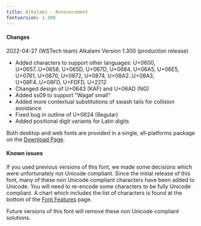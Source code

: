 ```yaml
---
title: Alkalami - Announcement
fontversion: 1.300
---
```


#### Changes

2022-04-27 (WSTech team) Alkalami Version 1.300 (production release)

- Added characters to support other languages: U+0600, U+0657..U+0658, U+065D, U+067D, U+0684, U+06A5, U+06E5, U+0761, U+0870, U+0872, U+0874, U+08A2..U+08A3, U+08F4..U+08FD, U+FDFD, U+2212
- Changed design of U+0643 (KAF) and U+06AD (NG)
- Added ss09 to support "Wagaf small"
- Added more contextual substitutions of swash tails for collision avoidance
- Fixed bug in outline of U+0624 (Regular)
- Added positional digit variants for Latin digits

Both desktop and web fonts are provided in a single, all-platforms package on the [Download Page](https://software.sil.org/alkalami/download/).

#### Known issues

If you used previous versions of this font, we made some decisions which were unfortunately not Unicode compliant. Since the initial release of this font, many of these non Unicode compliant characters have been added to Unicode. You will need to re-encode some characters to be fully Unicode compliant. A chart which includes the list of characters is found at the bottom of the [Font Features](features.md) page.

Future versions of this font will remove these non Unicode compliant solutions.


